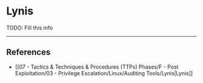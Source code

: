 # Lynis

TODO: Fill this info

---
## References

- [[07 - Tactics & Techniques & Procedures (TTPs) Phases/F - Post Exploitation/03 - Privilege Escalation/Linux/Auditing Tools/Lynis|Lynis]]